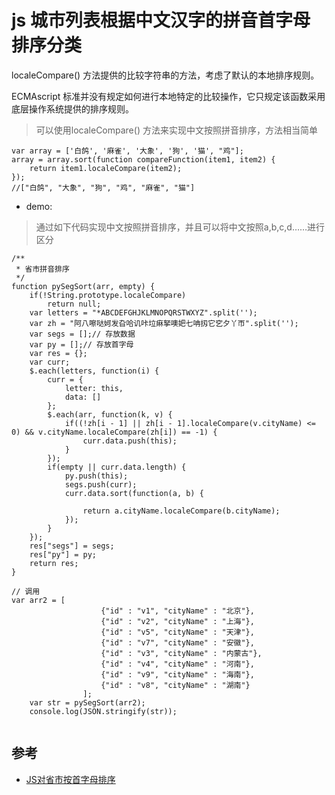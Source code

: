 # js 城市列表根据中文汉字的拼音首字母排序分类

localeCompare() 方法提供的比较字符串的方法，考虑了默认的本地排序规则。

ECMAscript 标准并没有规定如何进行本地特定的比较操作，它只规定该函数采用底层操作系统提供的排序规则。

>可以使用localeCompare() 方法来实现中文按照拼音排序，方法相当简单

```
var array = ['白鸽', '麻雀', '大象', '狗', '猫', "鸡"];
array = array.sort(function compareFunction(item1, item2) {
    return item1.localeCompare(item2);
});
//["白鸽", "大象", "狗", "鸡", "麻雀", "猫"]
```




- demo:
>通过如下代码实现中文按照拼音排序，并且可以将中文按照a,b,c,d……进行区分

```
/**
 * 省市拼音排序
 */
function pySegSort(arr, empty) {
    if(!String.prototype.localeCompare)
        return null;
    var letters = "*ABCDEFGHJKLMNOPQRSTWXYZ".split('');
    var zh = "阿八嚓哒妸发旮哈讥咔垃痳拏噢妑七呥扨它穵夕丫帀".split('');
    var segs = [];// 存放数据
    var py = [];// 存放首字母
    var res = {};
    var curr;
    $.each(letters, function(i) {
        curr = {
            letter: this,
            data: []
        };
        $.each(arr, function(k, v) {
            if((!zh[i - 1] || zh[i - 1].localeCompare(v.cityName) <= 0) && v.cityName.localeCompare(zh[i]) == -1) {
                curr.data.push(this);
            }
        });
        if(empty || curr.data.length) {
            py.push(this);
            segs.push(curr);
            curr.data.sort(function(a, b) {

                return a.cityName.localeCompare(b.cityName);
            });
        }
    });
    res["segs"] = segs;
    res["py"] = py;
    return res;
}

// 调用
var arr2 = [
                    {"id" : "v1", "cityName" : "北京"},
                    {"id" : "v2", "cityName" : "上海"},
                    {"id" : "v5", "cityName" : "天津"},
                    {"id" : "v7", "cityName" : "安徽"},
                    {"id" : "v3", "cityName" : "内蒙古"},
                    {"id" : "v4", "cityName" : "河南"},
                    {"id" : "v9", "cityName" : "海南"},
                    {"id" : "v8", "cityName" : "湖南"}
                ];
    var str = pySegSort(arr2);
    console.log(JSON.stringify(str));


```


## 参考
- [JS对省市按首字母排序](https://blog.csdn.net/cainiao_ACCP/article/details/53022076)
